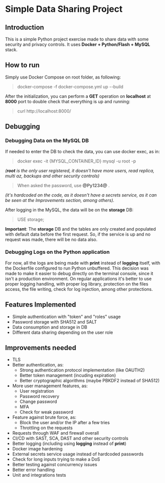 # Simple Data Sharing Project
## Introduction
This is a simple Python project exercise made to share data with some security and privacy controls.
It uses **Docker + Python/Flash + MySQL** stack.

## How to run
Simply use Docker Compose on root folder, as following:
> docker-compose -f docker-compose.yml up --build

After the initialization, you can perform a **GET** operation on **localhost** at **8000** port to double check that everything is up and running:
> curl http://localhost:8000/

## Debugging
### Debugging Data on the MySQL DB
If needed to enter the DB to check the data, you can use docker exec, as in:
> docker exec -it {MYSQL_CONTAINER_ID} mysql -u root -p 

*(**root** is the only user registered, it doesn't have more users, read replica, multi az, backups and other security controls)*

> When asked the password, use **@Py1234@** .

*(it's hardcoded on the code, as it doesn't have a secrets service, as it can be seen at the Improvements section, among others).*

After logging in the MySQL, the data will be on the **storage** DB:
> USE storage;

**Important**: The **storage** DB and the tables are only created and populated with default data before the first request. So, if the service is up and no request was made, there will be no data also.

### Debugging Logs on the Python application
For now, all the logs are being made with **print** instead of **logging** itself, with the Dockerfile configured to run Python unbuffered.
This decision was made to make it easier to debug directly on the terminal console, since it isn't a production environment. On regular applications it's better to use proper logging handling, with proper log library, protection on the files access, the file writing, check for log injection, among other protections.

## Features Implemented
- Simple authentication with "token" and "roles" usage
- Password storage with SHA512 and SALT
- Data consumption and storage in DB
- Different data sharing depending on the user role

## Improvements needed
- TLS
- Better authentication, as:
  - Strong authentication protocol implementation (like OAUTH2)
  - Better token management (incuding expiration)
  - Better cryptographic algorithms (maybe PBKDF2 instead of SHA512)
- More user management features, as:
  - User registration
  - Password recovery
  - Change password
  - MFA
  - Check for weak password
- Feature against brute force, as:
  - Block the user and/or the IP after a few tries
  - Throttling on the requests
- Requests through WAF and firewall overall
- CI/CD with SAST, SCA, DAST and other security controls
- Better logging (including using **logging** instead of **print**)
- Docker image hardening
- External secrets service usage instead of hardcoded passwords
- Check for long inputs trying to make a DoS
- Better testing against concurrency issues
- Better error handling
- Unit and integrations tests
